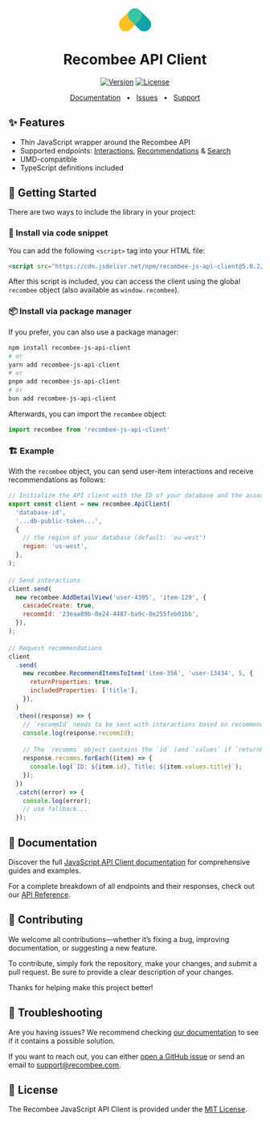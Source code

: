 <div align="center">
  <img src="https://raw.githubusercontent.com/recombee/.github/refs/heads/main/assets/mark.svg" width="64px" align="center" alt="Recombee" />
  <br/>
  <h1>Recombee API Client</h1>
</div>

<p align="center">
<a href="https://www.npmjs.com/package/recombee-js-api-client" rel="nofollow"><img src="https://img.shields.io/npm/v/recombee-js-api-client" alt="Version"></a>
<a href="https://opensource.org/licenses/MIT" rel="nofollow"><img src="https://img.shields.io/npm/l/recombee-js-api-client" alt="License"></a>
</p>

<div align="center">
  <a href="https://docs.recombee.com/js_client">Documentation</a>
  <span>&nbsp;&nbsp;•&nbsp;&nbsp;</span>
  <a href="https://github.com/recombee/js-api-client/issues/new">Issues</a>
  <span>&nbsp;&nbsp;•&nbsp;&nbsp;</span>
  <a href="mailto:support@recombee.com">Support</a>
  <br />
</div>

## ✨ Features

- Thin JavaScript wrapper around the Recombee API
- Supported endpoints: [Interactions](https://docs.recombee.com/api#user-item-interactions), [Recommendations](https://docs.recombee.com/api#recommendations) & [Search](https://docs.recombee.com/api#search)
- UMD-compatible
- TypeScript definitions included

## 🚀 Getting Started

There are two ways to include the library in your project:

### 🔌 Install via code snippet

You can add the following `<script>` tag into your HTML file:

```html
<script src="https://cdn.jsdelivr.net/npm/recombee-js-api-client@5.0.2/dist/recombee-api-client.min.js"></script>
```

After this script is included, you can access the client using the global `recombee` object (also available as `window.recombee`).

### 📦 Install via package manager

If you prefer, you can also use a package manager:

```sh
npm install recombee-js-api-client
# or
yarn add recombee-js-api-client
# or
pnpm add recombee-js-api-client
# or
bun add recombee-js-api-client
```

Afterwards, you can import the `recombee` object:

```js
import recombee from 'recombee-js-api-client'
```

### 🏗️ Example

With the `recombee` object, you can send user-item interactions and receive recommendations as follows:

```js
// Initialize the API client with the ID of your database and the associated PUBLIC token
export const client = new recombee.ApiClient(
  'database-id',
  '...db-public-token...',
  {
    // the region of your database (default: 'eu-west')
    region: 'us-west',
  },
);

// Send interactions
client.send(
  new recombee.AddDetailView('user-4395', 'item-129', {
    cascadeCreate: true,
    recommId: '23eaa09b-0e24-4487-ba9c-8e255feb01bb',
  }),
);

// Request recommendations
client
  .send(
    new recombee.RecommendItemsToItem('item-356', 'user-13434', 5, {
      returnProperties: true,
      includedProperties: ['title'],
    }),
  )
  .then((response) => {
    // `recommId` needs to be sent with interactions based on recommendations
    console.log(response.recommId);

    // The `recomms` object contains the `id` (and `values` if `returnProperties` is true)
    response.recomms.forEach((item) => {
      console.log(`ID: ${item.id}, Title: ${item.values.title}`);
    });
  })
  .catch((error) => {
    console.log(error);
    // use fallback...
  });
```

## 📝 Documentation

Discover the full [JavaScript API Client documentation](https://docs.recombee.com/js_client) for comprehensive guides and examples.

For a complete breakdown of all endpoints and their responses, check out our [API Reference](https://docs.recombee.com/api).

## 🤝 Contributing

We welcome all contributions—whether it’s fixing a bug, improving documentation, or suggesting a new feature.

To contribute, simply fork the repository, make your changes, and submit a pull request. Be sure to provide a clear description of your changes.

Thanks for helping make this project better!

## 🔧 Troubleshooting

Are you having issues? We recommend checking [our documentation](https://docs.recombee.com/js_client) to see if it contains a possible solution.

If you want to reach out, you can either [open a GitHub issue](https://github.com/recombee/js-api-client/issues/new) or send an email to support@recombee.com.

## 📄 License

The Recombee JavaScript API Client is provided under the [MIT License](https://opensource.org/licenses/MIT).
